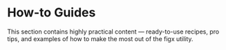 # How-to Guides

This section contains highly practical content — ready-to-use recipes, pro tips, and examples of how to make the most out of the figx utility.